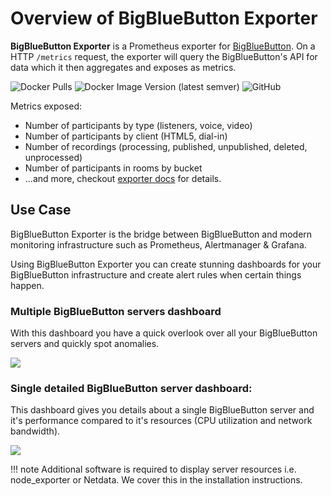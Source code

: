 # Overview of BigBlueButton Exporter
**BigBlueButton Exporter** is a Prometheus exporter for [BigBlueButton](https://bigbluebutton.org/).
On a HTTP `/metrics` request, the exporter will query the BigBlueButton's API for data which it then aggregates and exposes as metrics.

![Docker Pulls](https://img.shields.io/docker/pulls/greenstatic/bigbluebutton-exporter?logo=Docker)
![Docker Image Version (latest semver)](https://img.shields.io/docker/v/greenstatic/bigbluebutton-exporter?label=latest%20docker%20image&logo=Docker&sort=semver)
![GitHub](https://img.shields.io/github/license/greenstatic/bigbluebutton-exporter)


Metrics exposed:

* Number of participants by type (listeners, voice, video)
* Number of participants by client (HTML5, dial-in)
* Number of recordings (processing, published, unpublished, deleted, unprocessed)
* Number of participants in rooms by bucket
* ...and more, checkout [exporter docs](https://bigbluebutton-exporter.greenstatic.dev/exporter-user-guide/) for details.

## Use Case
BigBlueButton Exporter is the bridge between BigBlueButton and modern monitoring infrastructure such as Prometheus, Alertmanager & Grafana.

Using BigBlueButton Exporter you can create stunning dashboards for your BigBlueButton infrastructure and create alert
rules when certain things happen.

### Multiple BigBlueButton servers dashboard
With this dashboard you have a quick overlook over all your BigBlueButton servers and quickly spot anomalies.

![](assets/img_grafana_dashboard_all_servers.png)

### Single detailed BigBlueButton server dashboard:
This dashboard gives you details about a single BigBlueButton server and it's performance compared to it's resources
(CPU utilization and network bandwidth).

![](assets/img_grafana_dashboard_server_instance.png)

!!! note 
    Additional software is required to display server resources i.e. node_exporter or Netdata.
    We cover this in the installation instructions.
